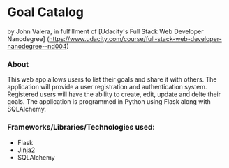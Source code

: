 Goal Catalog
=====================
by John Valera, in fulfillment of [Udacity's Full Stack Web Developer Nanodegree] (https://www.udacity.com/course/full-stack-web-developer-nanodegree--nd004)

### About

This web app allows users to list their goals and share it with others. The application 
will provide a user registration and authentication system. Registered users will have the ability to
create, edit, update and delte their goals. The application is programmed in Python using Flask along with 
SQLAlchemy.

### Frameworks/Libraries/Technologies used:

* Flask
* Jinja2
* SQLAlchemy
